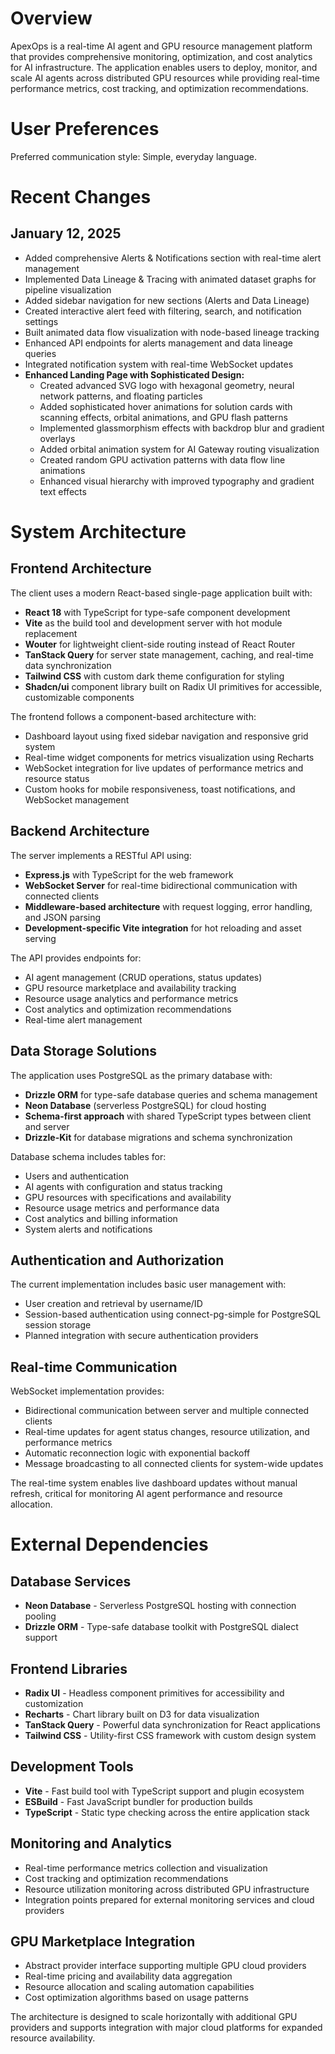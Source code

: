 # Overview

ApexOps is a real-time AI agent and GPU resource management platform that provides comprehensive monitoring, optimization, and cost analytics for AI infrastructure. The application enables users to deploy, monitor, and scale AI agents across distributed GPU resources while providing real-time performance metrics, cost tracking, and optimization recommendations.

# User Preferences

Preferred communication style: Simple, everyday language.

# Recent Changes

## January 12, 2025
- Added comprehensive Alerts & Notifications section with real-time alert management
- Implemented Data Lineage & Tracing with animated dataset graphs for pipeline visualization
- Added sidebar navigation for new sections (Alerts and Data Lineage)
- Created interactive alert feed with filtering, search, and notification settings
- Built animated data flow visualization with node-based lineage tracking
- Enhanced API endpoints for alerts management and data lineage queries
- Integrated notification system with real-time WebSocket updates
- **Enhanced Landing Page with Sophisticated Design:**
  - Created advanced SVG logo with hexagonal geometry, neural network patterns, and floating particles
  - Added sophisticated hover animations for solution cards with scanning effects, orbital animations, and GPU flash patterns
  - Implemented glassmorphism effects with backdrop blur and gradient overlays
  - Added orbital animation system for AI Gateway routing visualization
  - Created random GPU activation patterns with data flow line animations
  - Enhanced visual hierarchy with improved typography and gradient text effects

# System Architecture

## Frontend Architecture

The client uses a modern React-based single-page application built with:

- **React 18** with TypeScript for type-safe component development
- **Vite** as the build tool and development server with hot module replacement
- **Wouter** for lightweight client-side routing instead of React Router
- **TanStack Query** for server state management, caching, and real-time data synchronization
- **Tailwind CSS** with custom dark theme configuration for styling
- **Shadcn/ui** component library built on Radix UI primitives for accessible, customizable components

The frontend follows a component-based architecture with:
- Dashboard layout using fixed sidebar navigation and responsive grid system
- Real-time widget components for metrics visualization using Recharts
- WebSocket integration for live updates of performance metrics and resource status
- Custom hooks for mobile responsiveness, toast notifications, and WebSocket management

## Backend Architecture

The server implements a RESTful API using:

- **Express.js** with TypeScript for the web framework
- **WebSocket Server** for real-time bidirectional communication with connected clients
- **Middleware-based architecture** with request logging, error handling, and JSON parsing
- **Development-specific Vite integration** for hot reloading and asset serving

The API provides endpoints for:
- AI agent management (CRUD operations, status updates)
- GPU resource marketplace and availability tracking
- Resource usage analytics and performance metrics
- Cost analytics and optimization recommendations
- Real-time alert management

## Data Storage Solutions

The application uses PostgreSQL as the primary database with:

- **Drizzle ORM** for type-safe database queries and schema management
- **Neon Database** (serverless PostgreSQL) for cloud hosting
- **Schema-first approach** with shared TypeScript types between client and server
- **Drizzle-Kit** for database migrations and schema synchronization

Database schema includes tables for:
- Users and authentication
- AI agents with configuration and status tracking
- GPU resources with specifications and availability
- Resource usage metrics and performance data
- Cost analytics and billing information
- System alerts and notifications

## Authentication and Authorization

The current implementation includes basic user management with:
- User creation and retrieval by username/ID
- Session-based authentication using connect-pg-simple for PostgreSQL session storage
- Planned integration with secure authentication providers

## Real-time Communication

WebSocket implementation provides:
- Bidirectional communication between server and multiple connected clients
- Real-time updates for agent status changes, resource utilization, and performance metrics
- Automatic reconnection logic with exponential backoff
- Message broadcasting to all connected clients for system-wide updates

The real-time system enables live dashboard updates without manual refresh, critical for monitoring AI agent performance and resource allocation.

# External Dependencies

## Database Services
- **Neon Database** - Serverless PostgreSQL hosting with connection pooling
- **Drizzle ORM** - Type-safe database toolkit with PostgreSQL dialect support

## Frontend Libraries
- **Radix UI** - Headless component primitives for accessibility and customization
- **Recharts** - Chart library built on D3 for data visualization
- **TanStack Query** - Powerful data synchronization for React applications
- **Tailwind CSS** - Utility-first CSS framework with custom design system

## Development Tools
- **Vite** - Fast build tool with TypeScript support and plugin ecosystem
- **ESBuild** - Fast JavaScript bundler for production builds
- **TypeScript** - Static type checking across the entire application stack

## Monitoring and Analytics
- Real-time performance metrics collection and visualization
- Cost tracking and optimization recommendations
- Resource utilization monitoring across distributed GPU infrastructure
- Integration points prepared for external monitoring services and cloud providers

## GPU Marketplace Integration
- Abstract provider interface supporting multiple GPU cloud providers
- Real-time pricing and availability data aggregation
- Resource allocation and scaling automation capabilities
- Cost optimization algorithms based on usage patterns

The architecture is designed to scale horizontally with additional GPU providers and supports integration with major cloud platforms for expanded resource availability.